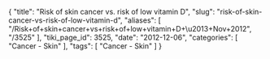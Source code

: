 {
    "title": "Risk of skin cancer vs. risk of low vitamin D",
    "slug": "risk-of-skin-cancer-vs-risk-of-low-vitamin-d",
    "aliases": [
        "/Risk+of+skin+cancer+vs+risk+of+low+vitamin+D+\u2013+Nov+2012",
        "/3525"
    ],
    "tiki_page_id": 3525,
    "date": "2012-12-06",
    "categories": [
        "Cancer - Skin"
    ],
    "tags": [
        "Cancer - Skin"
    ]
}